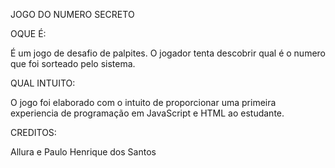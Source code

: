 JOGO DO NUMERO SECRETO

OQUE É:

É um jogo de desafio de palpites. O jogador tenta descobrir qual é o numero que foi sorteado pelo sistema.

QUAL INTUITO:

O jogo foi elaborado com o intuito de proporcionar uma primeira experiencia de programação em JavaScript e HTML ao estudante.

CREDITOS:

Allura e Paulo Henrique dos Santos
